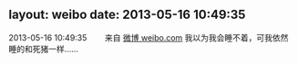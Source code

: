 layout: weibo
date: 2013-05-16 10:49:35
---
2013-05-16 10:49:35  &nbsp;&nbsp;&nbsp;&nbsp;&nbsp;&nbsp; 来自 <a href="http://weibo.com/" rel="nofollow">微博 weibo.com</a>
我以为我会睡不着，可我依然睡的和死猪一样…… ​​​
